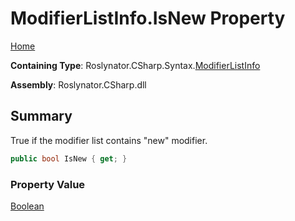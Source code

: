# ModifierListInfo\.IsNew Property

[Home](../../../../../README.md)

**Containing Type**: Roslynator\.CSharp\.Syntax\.[ModifierListInfo](../README.md)

**Assembly**: Roslynator\.CSharp\.dll

## Summary

True if the modifier list contains "new" modifier\.

```csharp
public bool IsNew { get; }
```

### Property Value

[Boolean](https://docs.microsoft.com/en-us/dotnet/api/system.boolean)

